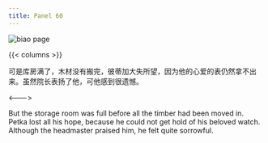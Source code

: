 ```yaml
---
title: Panel 60
---
```


 ![biao page](./../../../images/biao/seifert0726_biao_0054_060.jpg)

{{< columns >}}



可是库房满了，木材没有搬完，彼蒂加大失所望，因为他的心爱的表仍然拿不出来。虽然院长表扬了他，可他感到很遗憾。

<--->


But the storage room was full before all the timber had been moved in. Petka lost all his hope, because he could not get hold of his beloved watch. Although the headmaster praised him, he felt quite sorrowful.